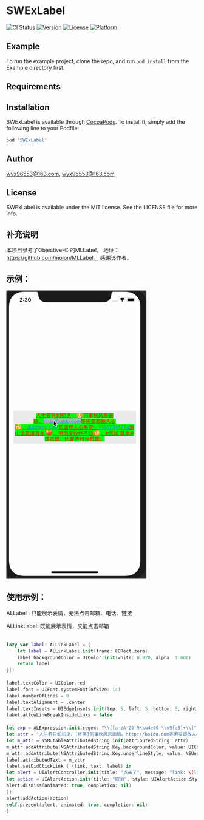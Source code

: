 # SWExLabel

[![CI Status](https://img.shields.io/travis/wyx96553@163.com/SWExLabel.svg?style=flat)](https://travis-ci.org/wyx96553@163.com/SWExLabel)
[![Version](https://img.shields.io/cocoapods/v/SWExLabel.svg?style=flat)](https://cocoapods.org/pods/SWExLabel)
[![License](https://img.shields.io/cocoapods/l/SWExLabel.svg?style=flat)](https://cocoapods.org/pods/SWExLabel)
[![Platform](https://img.shields.io/cocoapods/p/SWExLabel.svg?style=flat)](https://cocoapods.org/pods/SWExLabel)

## Example

To run the example project, clone the repo, and run `pod install` from the Example directory first.

## Requirements

## Installation

SWExLabel is available through [CocoaPods](https://cocoapods.org). To install
it, simply add the following line to your Podfile:

```ruby
pod 'SWExLabel'
```

## Author

wyx96553@163.com, wyx96553@163.com

## License

SWExLabel is available under the MIT license. See the LICENSE file for more info.

##  补充说明
本项目参考了Objective-C 的MLLabel， 地址： https://github.com/molon/MLLabel。
感谢该作者。

## 示例： 
![](./_image/2018-08-07/演示动图.gif)

## 使用示例：

ALLabel : 只能展示表情，无法点击邮箱、电话、链接

ALLinkLabel: 既能展示表情，又能点击邮箱


```Swift

lazy var label: ALLinkLabel = {
    let label = ALLinkLabel.init(frame: CGRect.zero)
    label.backgroundColor = UIColor.init(white: 0.920, alpha: 1.000)
    return label
}()

label.textColor = UIColor.red
label.font = UIFont.systemFont(ofSize: 14)
label.numberOfLines = 0
label.textAlignment = .center
label.textInsets = UIEdgeInsets.init(top: 5, left: 5, bottom: 5, right: 5)
label.allowLineBreakInsideLinks = false

let exp = ALExpression.init(regex: "\\[[a-zA-Z0-9\\u4e00-\\u9fa5]+\\]", plistName: "Expression", bundleName: "ClippedExpression")
let attr = "人生若只如初见，[坏笑]何事秋风悲画扇。http://baidu.com等闲变却故人心[亲亲]，dudl@qq.com却道故人心易变。13612341234骊山语罢清宵半[心碎]，泪雨零铃终不怨[左哼哼]。#何如 薄幸@锦衣郎，比翼连枝当日愿。".expressionAttributedString(expression: exp)
let m_attr = NSMutableAttributedString.init(attributedString: attr)
m_attr.addAttribute(NSAttributedString.Key.backgroundColor, value: UIColor.green, range: NSMakeRange(0, m_attr.length))
m_attr.addAttribute(NSAttributedString.Key.underlineStyle, value: NSUnderlineStyle.styleSingle.rawValue, range: NSMakeRange(0, m_attr.length))
label.attributedText = m_attr
label.setDidClickLink { (link, text, label) in
let alert = UIAlertController.init(title: "点击了", message: "link: \(link.linkType), text: \(text)", preferredStyle: UIAlertController.Style.alert)
let action = UIAlertAction.init(title: "取消", style: UIAlertAction.Style.cancel, handler: { (action) in
alert.dismiss(animated: true, completion: nil)
})
alert.addAction(action)
self.present(alert, animated: true, completion: nil)
}
```
